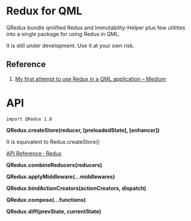 Redux for QML
=============

QRedux bundle qmlified Redux and Immutability-Helper plus few utilities into a single package for using Redux in QML.  

It is still under development. Use it at your own risk.

Reference
---------

1. [My first attempt to use Redux in a QML application – Medium](https://medium.com/@benlaud/my-first-attempt-to-use-redux-in-a-qml-application-dc7a21689fb#.w3i809t7m)

API
===

```
import QRedux 1.0
```

**QRedux.createStore(reducer, [preloadedState], [enhancer])**

It is equivalent to Redux.createStore()

[API Reference ‧ Redux](http://redux.js.org/docs/api/)

**QRedux.combineReducers(reducers)**

**QRedux.applyMiddleware(...middlewares)**

**QRedux.bindActionCreators(actionCreators, dispatch)**

**QRedux.compose(...functions)**

**QRedux.diff(prevState, currentState)**


